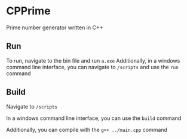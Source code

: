 # CPPrime
Prime number generator written in C++

## Run
To run, navigate to the bin file and run `a.exe`
Additionally, in a windows command line interface, you can navigate to `/scripts` and use the `run` command

## Build
Navigate to `/scripts`

In a windows command line interface, you can use the `build` command

Additionally, you can compile with the `g++ ../main.cpp` command
